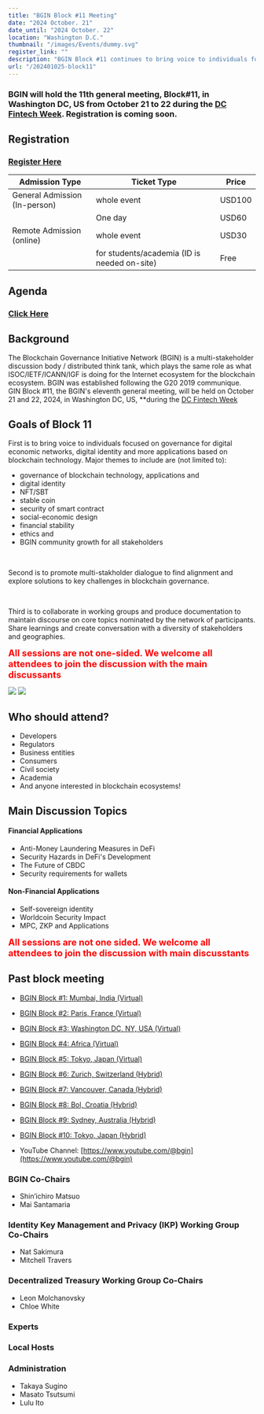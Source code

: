 ```yaml
---
title: "BGIN Block #11 Meeting"
date: "2024 October. 21"
date_until: "2024 October. 22"
location: "Washington D.C."
thumbnail: "/images/Events/dummy.svg"
register_link: ""
description: "BGIN Block #11 continues to bring voice to individuals focused on governance for digital economic networks, digital identity and more applications based on blockchain technology."
url: "/202401025-block11"
---
```


### BGIN will hold the 11th general meeting, Block#11, in Washington DC, US from October 21 to 22 during the [DC Fintech Week](https://dcfintechweek.org/). Registration is coming soon.

## Registration

### <b style="color:red;">[Register Here](https://www.eventbrite.com/e/blockchain-governance-initiative-network-bgin-block-11-tickets-970872494767?aff=oddtdtcreator)</b>


| Admission Type                | Ticket Type                                    | Price  |
| ----------------------------- | ---------------------------------------------- | ------ |
| General Admission (In-person) | whole event                                    | USD100 |
|                               | One day                                        | USD60  |
| Remote Admission (online)     | whole event                                    | USD30  |
|                               | for students/academia (ID is needed on-site)   | Free   |

## Agenda

### <b style="color:red;">[Click Here](https://drive.google.com/file/d/1pOw3G9k9NJBD771RKJ-uvv6BUd4TO1w9/view?usp=sharing)</b>

## Background

The Blockchain Governance Initiative Network (BGIN) is a multi-stakeholder discussion body / distributed think tank, which plays the same role as what ISOC/IETF/ICANN/IGF is doing for the Internet ecosystem for the blockchain ecosystem. BGIN was established following the G20 2019 communique.
<br>GIN Block #11, the BGIN's eleventh general meeting, will be held on October 21 and 22, 2024, in Washington DC, US, **during the [DC Fintech Week](https://dcfintechweek.org/)

## Goals of Block 11

First is to bring voice to individuals focused on governance for digital economic networks, digital identity and more applications based on blockchain technology. Major themes to include are (not limited to):

- governance of blockchain technology, applications and
- digital identity
- NFT/SBT
- stable coin
- security of smart contract
- social-economic design
- financial stability
- ethics and
- BGIN community growth for all stakeholders

<br>

Second is to promote multi-stakholder dialogue to find alignment and explore solutions to key challenges in blockchain governance.

<br>

Third is to collaborate in working groups and produce documentation to maintain discourse on core topics nominated by the network of participants. Share learnings and create conversation with a diversity of stakeholders and geographies.

<b style="font-size: 130%; color:red;">All sessions are not one-sided. We welcome all attendees to join the discussion with the main discussants</b>

<div class="flex">
    <img src="/images/Events/Block9/001.jpeg">
    <img src="/images/Events/Block9/002.jpeg">
</div>

## Who should attend?

- Developers
- Regulators
- Business entities
- Consumers
- Civil society
- Academia
- And anyone interested in blockchain ecosystems!

## Main Discussion Topics

#### Financial Applications

- Anti-Money Laundering Measures in DeFi
- Security Hazards in DeFi's Development
- The Future of CBDC
- Security requirements for wallets

#### Non-Financial Applications

- Self-sovereign identity
- Worldcoin Security Impact
- MPC, ZKP and Applications

<b style="font-size: 130%; color:red;">All sessions are not one sided. We welcome all attendees to join the discussion with main discusstants</b>

## Past block meeting

- [BGIN Block #1: Mumbai, India (Virtual)](https://bgin-global.org/block_1/)
- [BGIN Block #2: Paris, France (Virtual)](https://bgin-global.org/block_2/)
- [BGIN Block #3: Washington DC, NY, USA (Virtual)](https://bgin-global.org/block_3/)
- [BGIN Block #4: Africa (Virtual)](https://bgin-global.org/block_4/)
- [BGIN Block #5: Tokyo, Japan (Virtual)](https://bgin-global.org/block_5/)
- [BGIN Block #6: Zurich, Switzerland (Hybrid)](https://www.blockchain.uzh.ch/events/blockchain-governance-initiative-network-bgin-block-6/)
- [BGIN Block #7: Vancouver, Canada (Hybrid)](https://blockchain.ubc.ca/events/blockchain-governance-initiative-network-bgin-block-7-vancouver-hybrid)
- [BGIN Block #8: Bol, Croatia (Hybrid)](https://bgin-global.org/block_8/)
- [BGIN Block #9: Sydney, Australia (Hybrid)](https://bgin-global.org/events/20231119-block9)
- [BGIN Block #10: Tokyo, Japan (Hybrid)](https://bgin-global.org/events/20240303-block10)

- YouTube Channel: [https://www.youtube.com/@bgin](https://www.youtube.com/@bgin)

### BGIN Co-Chairs

- Shin’ichiro Matsuo
- Mai Santamaria

### Identity Key Management and Privacy (IKP) Working Group Co-Chairs

- Nat Sakimura
- Mitchell Travers

### Decentralized Treasury Working Group Co-Chairs

- Leon Molchanovsky
- Chloe White

### Experts


### Local Hosts


### Administration

- Takaya Sugino
- Masato Tsutsumi
- Lulu Ito
